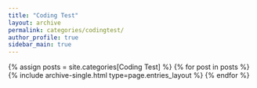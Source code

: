 ```yaml
---
title: "Coding Test"
layout: archive
permalink: categories/codingtest/
author_profile: true
sidebar_main: true
---
```



{% assign posts = site.categories[Coding Test] %}
{% for post in posts %} {% include archive-single.html type=page.entries_layout %} {% endfor %}

